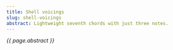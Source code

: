 ```yaml
---
title: Shell voicings
slug: shell-voicings
abstract: Lightweight seventh chords with just three notes.
---
```


*{{ page.abstract }}*